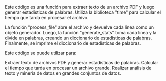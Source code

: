 Este código es una función para extraer texto de un archivo PDF y luego generar estadísticas de palabras. Utiliza la biblioteca "time" para calcular el tiempo que tarda en procesar el archivo.

La función "process_file" abre el archivo y devuelve cada línea como un objeto generador. Luego, la función "generate_stats" toma cada línea y la divide en palabras, creando un diccionario de estadísticas de palabras. Finalmente, se imprime el diccionario de estadísticas de palabras.

Este código se puede utilizar para:

Extraer texto de archivos PDF y generar estadísticas de palabras.
Calcular el tiempo que tarda en procesar un archivo grande.
Realizar análisis de texto y minería de datos en grandes conjuntos de datos.

